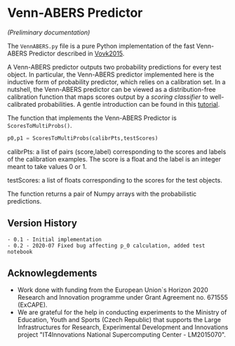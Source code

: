 # Venn-ABERS Predictor
*(Preliminary documentation)*

The `VennABERS.py` file is a pure Python implementation of the fast Venn-ABERS Predictor described in
[Vovk2015](http://alrw.net/articles/13.pdf).

A Venn-ABERS predictor outputs two probability predictions for every test object.
In particular, the Venn-ABERS predictor implemented here is the inductive form of probability predictor, which relies on a calibration set.
In a nutshell, the Venn-ABERS predictor can be viewed as a distribution-free calibration function that maps scores output by a *scoring classifier* to well-calibrated probabilities.
A gentle introduction can be found in this [tutorial](https://cml.rhul.ac.uk/people/ptocca/HomePage/Toccaceli_CP___Venn_Tutorial.pdf).

The function that implements the Venn-ABERS Predictor is `ScoresToMultiProbs()`.

```python
p0,p1 = ScoresToMultiProbs(calibrPts,testScores)
```

calibrPts: a list of pairs (score,label) corresponding to the scores and labels of the calibration examples. The score is a float and the label is an integer  meant to take values 0 or 1.

testScores: a list of floats corresponding to the scores for the test objects.

The function returns a pair of Numpy arrays with the probabilistic predictions.

## Version History
    - 0.1 - Initial implementation
    - 0.2 - 2020-07 Fixed bug affecting p_0 calculation, added test notebook

## Acknowlegdements
* Work done with funding from the European Union`s Horizon 2020 Research and Innovation programme under Grant Agreement no. 671555 (ExCAPE). 
* We are grateful for the help in conducting experiments to the Ministry of Education, Youth and Sports (Czech Republic) that supports the Large Infrastructures for Research, Experimental Development and Innovations project "IT4Innovations National Supercomputing Center - LM2015070".

